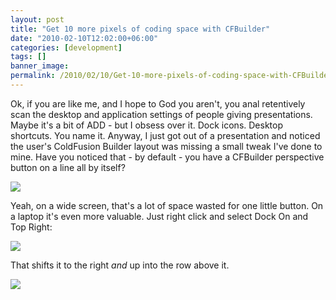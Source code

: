 ```yaml
---
layout: post
title: "Get 10 more pixels of coding space with CFBuilder"
date: "2010-02-10T12:02:00+06:00"
categories: [development]
tags: []
banner_image: 
permalink: /2010/02/10/Get-10-more-pixels-of-coding-space-with-CFBuilder
---
```


Ok, if you are like me, and I hope to God you aren't, you anal retentively scan the desktop and application settings of people giving presentations. Maybe it's a bit of ADD - but I obsess over it. Dock icons. Desktop shortcuts. You name it. Anyway, I just got out of a presentation and noticed the user's ColdFusion Builder layout was missing a small tweak I've done to mine. Have you noticed that - by default - you have a CFBuilder perspective button on a line all by itself?

<img src="https://static.raymondcamden.com/images/Screen shot 2010-02-10 at 11.19.19 AM.png" />

Yeah, on a wide screen, that's a lot of space wasted for one little button. On a laptop it's even more valuable. Just right click and select Dock On and Top Right:

<img src="https://static.raymondcamden.com/images/cfjedi/Screen shot 2010-02-10 at 11.19.37 AM.png" />

That shifts it to the right <i>and</i> up into the row above it.

<img src="https://static.raymondcamden.com/images/cfjedi/Screen shot 2010-02-10 at 11.24.06 AM.png" />